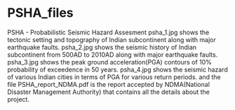 # PSHA_files
PSHA - Probabilistic Seismic Hazard Assesment
psha_1.jpg shows the tectonic setting and topography of Indian subcontinent along with major earthquake faults.
psha_2.jpg shows the seismic history of Indian subcontinent from 500AD to 2010AD along with major earthquake faults.
psha_3.jpg shows the peak ground acceleration(PGA) contours of 10% probability of exceedence in 50 years.
psha_4.jpg shows the seismic hazard of various Indian cities in terms of PGA for various return periods.
and the file PSHA_report_NDMA.pdf is the report accepted by NDMA(National Disaster Management Authority) that contains all the details about the project.
